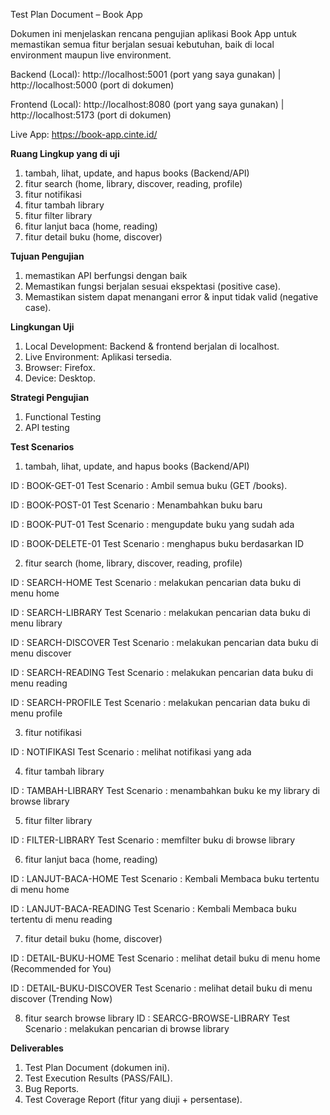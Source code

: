Test Plan Document – Book App

Dokumen ini menjelaskan rencana pengujian aplikasi Book App untuk memastikan semua fitur berjalan sesuai kebutuhan, baik di local environment maupun live environment.

Backend (Local): http://localhost:5001 (port yang saya gunakan) | http://localhost:5000 (port di dokumen)

Frontend (Local): http://localhost:8080 (port yang saya gunakan) | http://localhost:5173 (port di dokumen)

Live App: https://book-app.cinte.id/

**Ruang Lingkup yang di uji**

1.  tambah, lihat, update, and hapus books (Backend/API)
2.  fitur search (home, library, discover, reading, profile)
3.  fitur notifikasi
4.  fitur tambah library
5.  fitur filter library
6.  fitur lanjut baca (home, reading)
7.  fitur detail buku (home, discover)

**Tujuan Pengujian**

1.  memastikan API berfungsi dengan baik
2.  Memastikan fungsi berjalan sesuai ekspektasi (positive case).
3.  Memastikan sistem dapat menangani error & input tidak valid (negative case).

**Lingkungan Uji**

1.  Local Development: Backend & frontend berjalan di localhost.
2.  Live Environment: Aplikasi tersedia.
3.  Browser: Firefox.
4.  Device: Desktop.

**Strategi Pengujian**

1.  Functional Testing
2.  API testing

**Test Scenarios**

1.  tambah, lihat, update, and hapus books (Backend/API)

ID : BOOK-GET-01
Test Scenario : Ambil semua buku (GET /books).

ID : BOOK-POST-01
Test Scenario : Menambahkan buku baru

ID : BOOK-PUT-01
Test Scenario : mengupdate buku yang sudah ada

ID : BOOK-DELETE-01
Test Scenario : menghapus buku berdasarkan ID

2.  fitur search (home, library, discover, reading, profile)

ID : SEARCH-HOME
Test Scenario : melakukan pencarian data buku di menu home

ID : SEARCH-LIBRARY
Test Scenario : melakukan pencarian data buku di menu library

ID : SEARCH-DISCOVER
Test Scenario : melakukan pencarian data buku di menu discover

ID : SEARCH-READING
Test Scenario : melakukan pencarian data buku di menu reading

ID : SEARCH-PROFILE
Test Scenario : melakukan pencarian data buku di menu profile

3.  fitur notifikasi

ID : NOTIFIKASI
Test Scenario : melihat notifikasi yang ada

4.  fitur tambah library

ID : TAMBAH-LIBRARY
Test Scenario : menambahkan buku ke my library di browse library

5.  fitur filter library

ID : FILTER-LIBRARY
Test Scenario : memfilter buku di browse library

6.  fitur lanjut baca (home, reading)

ID : LANJUT-BACA-HOME
Test Scenario : Kembali Membaca buku tertentu di menu home

ID : LANJUT-BACA-READING
Test Scenario : Kembali Membaca buku tertentu di menu reading

7.  fitur detail buku (home, discover)

ID : DETAIL-BUKU-HOME
Test Scenario : melihat detail buku di menu home (Recommended for You)

ID : DETAIL-BUKU-DISCOVER
Test Scenario : melihat detail buku di menu discover (Trending Now)

8.  fitur search browse library
    ID : SEARCG-BROWSE-LIBRARY
    Test Scenario : melakukan pencarian di browse library

**Deliverables**

1.  Test Plan Document (dokumen ini).
2.  Test Execution Results (PASS/FAIL).
3.  Bug Reports.
4.  Test Coverage Report (fitur yang diuji + persentase).
